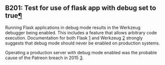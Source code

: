 ## B201: Test for use of flask app with debug set to true<a href="#b201-test-for-use-of-flask-app-with-debug-set-to-true" class="headerlink" title="Permalink to this headline">¶</a>

Running Flask applications in debug mode results in the Werkzeug
debugger being enabled. This includes a feature that allows arbitrary
code execution. Documentation for both Flask
<a href="#id4" id="id1" class="footnote-reference brackets">1</a> and
Werkzeug
<a href="#id5" id="id2" class="footnote-reference brackets">2</a>
strongly suggests that debug mode should never be enabled on production
systems.

Operating a production server with debug mode enabled was the probable
cause of the Patreon breach in 2015
<a href="#id6" id="id3" class="footnote-reference brackets">3</a>.
